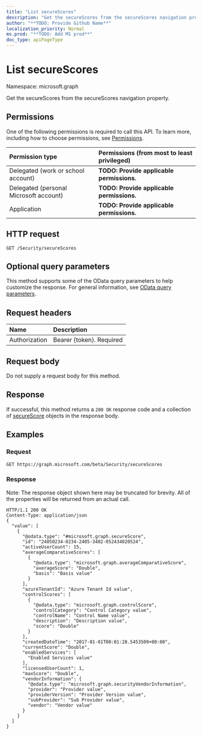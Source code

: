 ```yaml
---
title: "List secureScores"
description: "Get the secureScores from the secureScores navigation property."
author: "**TODO: Provide Github Name**"
localization_priority: Normal
ms.prod: "**TODO: Add MS prod**"
doc_type: apiPageType
---
```


# List secureScores

Namespace: microsoft.graph

Get the secureScores from the secureScores navigation property.

## Permissions
One of the following permissions is required to call this API. To learn more, including how to choose permissions, see [Permissions](/concepts/permissions-reference.md).

|Permission type|Permissions (from most to least privileged)|
|:---|:---|
|Delegated (work or school account)|**TODO: Provide applicable permissions.**|
|Delegated (personal Microsoft account)|**TODO: Provide applicable permissions.**|
|Application|**TODO: Provide applicable permissions.**|

## HTTP request
<!-- {
  "blockType": "ignored"
}
-->
``` http
GET /Security/secureScores
```

## Optional query parameters
This method supports some of the OData query parameters to help customize the response. For general information, see [OData query parameters](/graph/query-parameters).

## Request headers
|Name|Description|
|:---|:---|
|Authorization|Bearer {token}. Required|

## Request body
Do not supply a request body for this method.

## Response
If successful, this method returns a `200 OK` response code and a collection of [secureScore](../resources/securescore.md) objects in the response body.

## Examples

### Request
<!-- {
  "blockType": "request",
  "name": "get_securescore"
}
-->
``` http
GET https://graph.microsoft.com/beta/Security/secureScores
```

### Response
Note: The response object shown here may be truncated for brevity. All of the properties will be returned from an actual call.
<!-- {
  "blockType": "response",
  "truncated": true,
  "@odata.type": "collection(microsoft.graph.securescore)"
}
-->
``` http
HTTP/1.1 200 OK
Content-Type: application/json
{
  "value": [
    {
      "@odata.type": "#microsoft.graph.secureScore",
      "id": "24050234-0234-2405-3402-052434020524",
      "activeUserCount": 15,
      "averageComparativeScores": [
        {
          "@odata.type": "microsoft.graph.averageComparativeScore",
          "averageScore": "Double",
          "basis": "Basis value"
        }
      ],
      "azureTenantId": "Azure Tenant Id value",
      "controlScores": [
        {
          "@odata.type": "microsoft.graph.controlScore",
          "controlCategory": "Control Category value",
          "controlName": "Control Name value",
          "description": "Description value",
          "score": "Double"
        }
      ],
      "createdDateTime": "2017-01-01T00:01:28.5453509+00:00",
      "currentScore": "Double",
      "enabledServices": [
        "Enabled Services value"
      ],
      "licensedUserCount": 1,
      "maxScore": "Double",
      "vendorInformation": {
        "@odata.type": "microsoft.graph.securityVendorInformation",
        "provider": "Provider value",
        "providerVersion": "Provider Version value",
        "subProvider": "Sub Provider value",
        "vendor": "Vendor value"
      }
    }
  ]
}
```

